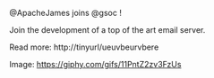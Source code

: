 @ApacheJames joins @gsoc !

Join the development of a top of the art email server.

Read more: http://tinyurl/ueuvbeurvbere

Image: https://giphy.com/gifs/11PntZ2zv3FzUs